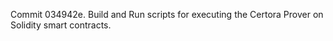 Commit 034942e.                    Build and Run scripts for executing the Certora Prover on Solidity smart contracts.